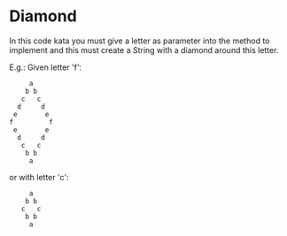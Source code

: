 Diamond 
========
In this code kata you must give a letter as parameter into the method to implement and 
this must create a String with a diamond around this letter.

E.g.: Given letter 'f':
```text
     a
    b b
   c   c
  d     d
 e       e
f         f
 e       e
  d     d
   c   c
    b b
     a
```
or with letter 'c':
```text
     a
    b b
   c   c
    b b
     a
```